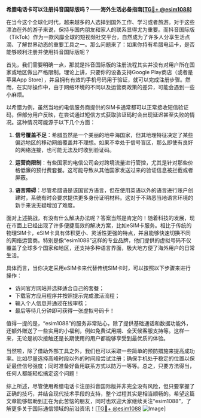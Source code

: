 **希腊电话卡可以注册抖音国际版吗？——海外生活必备指南[[TG💪+ @esim1088](https://t.me/s/esim1088)]**

在当今这个全球化时代，越来越多的人选择到国外工作、学习或者旅游。对于这些漂泊在外的游子来说，保持与国内朋友和家人的联系显得尤为重要。而抖音国际版（TikTok）作为一款风靡全球的短视频社交平台，自然成为了许多人分享生活点滴、了解世界动态的重要工具之一。那么问题来了：如果你持有希腊电话卡，是否能够顺利注册并使用抖音国际版呢？

首先，我们需要明确一点，那就是抖音国际版的注册流程其实并没有对用户所在国家或地区做出严格限制。理论上讲，只要你的设备支持Google Play商店（或者是苹果App Store），并且拥有有效的手机号码用于验证，就可以完成注册步骤。然而，在实际操作中，由于网络环境的不同以及运营商政策的差异，可能会遇到一些小麻烦。

以希腊为例，虽然当地的电信服务商提供的SIM卡通常都可以正常接收短信验证码，但部分用户反映，在尝试通过短信方式获取验证码时会出现延迟甚至失败的情况。这种情况可能源于以下几个方面：

1. **信号覆盖不足**：希腊虽然是一个美丽的地中海国家，但其地理特征决定了某些偏远地区的移动网络覆盖并不理想。如果不幸处于信号盲区，那么即使有良好的网络连接，也可能无法及时收到验证码。
   
2. **运营商限制**：有些国家的电信公司会对跨境流量进行管控，尤其是针对那些价格低廉的预付费套餐。这可能导致从其他国家发送过来的验证信息被拦截或者屏蔽。

3. **语言障碍**：尽管希腊语是该国官方语言，但在使用英语以外的语言进行账户创建时，系统有时会要求提供更多身份证明材料。这对于不熟悉当地语言环境的新手来说无疑增加了难度。

面对上述挑战，有没有什么解决办法呢？答案当然是肯定的！随着科技的发展，现在市面上已经出现了许多便捷高效的解决方案，比如eSIM卡服务。相比于传统的物理SIM卡，eSIM卡具有体积更小、灵活性更强的特点，并且能够快速切换不同的网络运营商。特别是像“esim1088”这样的专业品牌，他们提供的虚拟号码不仅覆盖了全球多个国家和地区，还支持多种语言界面，极大地方便了海外用户的日常生活。

具体而言，当你决定采用eSIM卡来代替传统SIM卡时，可以按照以下步骤来进行操作：
- 访问官方网站并选择适合自己的套餐；
- 下载官方应用程序并按照提示完成激活流程；
- 输入个人信息并通过在线审核；
- 最后等待几分钟即可获得一张虚拟号码卡！

值得一提的是，“esim1088”的服务非常贴心，除了提供基础通话和数据功能外，还额外赠送了一些实用的小福利，例如免费试用期、全天候客服支持等。这样一来，无论是初次接触还是长期使用的用户都能够享受到最优质的体验。

当然啦，除了借助外部工具之外，我们也可以采取一些简单的预防措施来提高成功率。比如尽量选择高峰时段以外的时间段尝试注册；确保手机处于稳定的位置以保证最佳信号强度；同时准备好备用联系方式以防万一等等。总之，只要方法得当，任何人都能轻松搞定这个问题！

综上所述，尽管使用希腊电话卡注册抖音国际版并非完全没有风险，但只要掌握了正确的技巧，并结合现代技术手段的支持，整个过程其实是相当顺畅的。希望这篇文章能够帮助到正在为此苦恼的朋友，同时也欢迎大家继续关注“esim1088”，了解更多关于国际通信领域的前沿资讯！[[TG💪+ @esim1088](https://t.me/s/esim1088) ![Image](https://i.postimg.cc/4NQfJmqS/Snipaste-2025-05-13-00-14-12.png)]